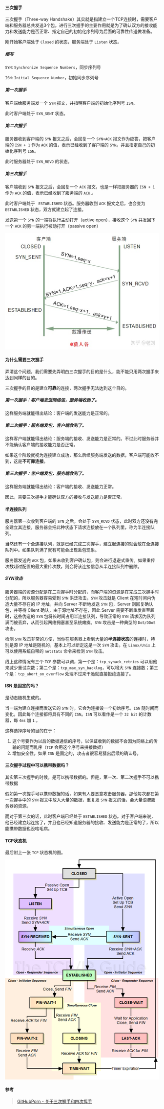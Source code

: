 #### 三次握手

三次握手（Three-way Handshake）其实就是指建立一个TCP连接时，需要客户端和服务器总共发送3个包。进行三次握手的主要作用就是为了确认双方的接收能力和发送能力是否正常、指定自己的初始化序列号为后面的可靠性传送做准备。

刚开始客户端处于 `Closed` 的状态，服务端处于 `Listen` 状态。



##### 缩写

`SYN`: `Synchronize Sequence Numbers`，同步序列号

`ISN`: `Initial Sequence Number`，初始同步序列号



##### 第一次握手

客户端给服务端发一个 `SYN` 报文，并指明客户端的初始化序列号 `ISN`。

此时客户端处于 `SYN_SENT` 状态。



##### 第二次握手

服务器收到客户端的 `SYN` 报文之后，会回复一个 `SYN+ACK`  报文作为应答，把客户端的 `ISN + 1` 作为 `ACK` 的值，表示已经收到了客户端的 `SYN`。并且指定自己的初始化序列号 `ISN`。

此时服务器处于 `SYN_REVD` 的状态。



##### 第三次握手

客户端收到 `SYN` 报文之后，会回复一个 `ACK` 报文，也是一样把服务器的 `ISN + 1` 作为 `ACK` 的值，表示已经收到了服务端的 `ACK` 。

此时客户端处于 ` ESTABLISHED` 状态。服务器收到 `ACK` 报文之后，也会变为 `ESTABLISHED` 状态，双方就建立起了连接。



发送第一个 `SYN` 的一端将执行主动打开（active open），接收这个 `SYN` 并发回下一个 `ACK` 的另一端执行被动打开（passive open）



![img](assets/v2-2a54823bd63e16674874aa46a67c6c72_720w.jpg)



#### 为什么需要三次握手

弄清这个问题，我们需要先弄明白三次握手的目的是什么，能不能只用两次握手来达到同样的目的。

三次握手的目的是建立**可靠**的连接，两次握手无法达到这个目的。



##### 第一次握手：客户端发送网络包，服务端收到了。

这样服务端就能得出结论：客户端的发送能力是正常的。



##### 第二次握手：服务端发包，客户端收到了。

这样客户端就能得出结论：服务端的接收、发送能力是正常的。不过此时服务器并不能确认客户端的接收能力是否正常。

如果这个阶段就视为连接建立成功，那么后续服务端发送的数据，客户端可能收不到，这是**不可靠连接**。



##### 第三次握手：客户端发包，服务端收到了。

这样服务端就能得出结论：客户端的接收、发送能力正常。

因此，需要三次握手才能确认双方的接收与发送能力是否正常。





#### **半连接队列**

服务器第一次收到客户端的 `SYN` 之后，会处于 `SYN_RCVD` 状态，此时双方还没有完全建立其连接，服务器会把此种状态下请求连接放在一个队列里，称为半连接队列。

当然还有一个全连接队列，就是已经完成三次握手，建立起连接的就会放在全连接队列中。如果队列满了就有可能会出现丢包现象。

服务器发送完 `ACK` 包，如果未收到客户确认包，则会进行退避式重传。如果重传次数超过配置的最大重传次数，则会将该连接信息从半连接队列中删除。



##### SYN攻击

服务器端的资源分配是在二次握手时分配的，而客户端的资源是在完成三次握手时分配的，所以服务器容易受到 `SYN` 洪泛攻击。`SYN` 攻击就是 Client 在短时间内伪造大量不存在的 IP 地址，并向 Server 不断地发送 `SYN` 包，Server 则回复确认包，并等待 Client 确认，由于源地址不存在，因此 Server 需要不断重发直至超时，这些伪造的 `SYN` 包将长时间占用半连接队列，导致正常的 `SYN` 请求因为队列满而被丢弃，从而引起网络拥塞甚至系统瘫痪。`SYN` 攻击是一种典型的 `DoS/DDoS` 攻击。

检测 `SYN` 攻击非常的方便，当你在服务器上看到大量的**半连接状态**的连接时，特别是源 IP 地址是随机的，基本上可以断定这是一次 `SYN` 攻击。在 `Linux/Unix` 上可以使用系统自带的 `netstats` 命令来检测 `SYN` 攻击。

线上这种情况有三个 `TCP` 参数可以调，第一个是：`tcp_synack_retries` 可以用他来减少重试次数；第二个是：`tcp_max_syn_backlog`，可以增大 `SYN` 连接数；第三个是：`tcp_abort_on_overflow`  处理不过来干脆就直接拒绝连接了。



#### ISN 是固定的吗？

是动态随机生成的。

当一端为建立连接而发送它的 `SYN` 时，它会为连接设一个初始序号。`ISN` 随时间而变化，因此每个连接都将具有不同的 `ISN`。`ISN` 可以看作是一个 `32 bit` 的计数器，每 `4ms` 加 `1` 。

这样选择序号的目的在于：

1. 这个号要作为以后的数据通信的序号，以保证收到的数据不会因为网络上的传输的问题而乱序（`TCP` 会用这个序号来拼接数据）
2. 增加安全性。如果 `ISN` 是固定的，攻击者很容易猜出后续的确认号。



#### 三次握手过程中可以携带数据吗？

其实第三次握手的时候，是可以携带数据的。但是，第一次、第二次握手不可以携带数据

假如第一次握手可以携带数据的话，如果有人要恶意攻击服务器，那他每次都在第一次握手中的 `SYN` 报文中放入大量的数据，重复发 `SYN` 报文的话，会大量浪费服务器的资源。

而对于第三次的话，此时客户端已经处于 `ESTABLISHED` 状态。对于客户端来说，他已经建立起连接了，并且也已经知道服务器的接收、发送能力是正常的了，所以能携带数据也没啥毛病。



#### TCP状态机

最后附上一张 `TCP` 状态机的图。

![img](assets/tcpfsm.png)



#### 参考

> [GitHubPorn - 关于三次握手和四次挥手](https://www.zhihu.com/question/271701044/answer/1935194322)

